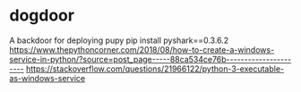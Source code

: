 # dogdoor
A backdoor for deploying pupy
pip install pyshark==0.3.6.2
https://www.thepythoncorner.com/2018/08/how-to-create-a-windows-service-in-python/?source=post_page-----88ca534ce76b----------------------
https://stackoverflow.com/questions/21966122/python-3-executable-as-windows-service